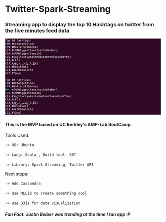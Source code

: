 # Twitter-Spark-Streaming
### Streaming app to display the top 10 Hashtags on twitter from the five minutes feed data

![Alt text](https://github.com/dhruvpratapsingh/Twitter-Spark-Streaming/blob/master/hashtag.png "Demo")

#### This is the MVP based on UC Berkley's AMP-Lab BootCamp. 

Tools Used:

    -> OS: Ubuntu 

    -> Lang: Scala , Build tool: SBT

    -> Library: Spark Streaming, Twitter API

Next steps:

    -> Add Cassandra
    
    -> Use MLLib to create something cool
    
    -> Use D3js for data visualization
    
##### Fun Fact: Justin Beiber was trending at the time I ran app :P

